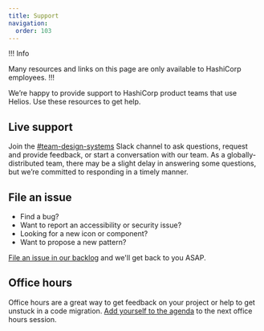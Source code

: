 ```yaml
---
title: Support
navigation:
  order: 103
---
```


!!! Info

Many resources and links on this page are only available to HashiCorp employees.
!!!

We’re happy to provide support to HashiCorp product teams that use Helios. Use these resources to get help.

## Live support

Join the [#team-design-systems](https://hashicorp.slack.com/archives/C7KTUHNUS) Slack channel to ask questions, request and provide feedback, or start a conversation with our team. As a globally-distributed team, there may be a slight delay in answering some questions, but we’re committed to responding in a timely manner.

## File an issue

 * Find a bug? 
 * Want to report an accessibility or security issue? 
 * Looking for a new icon or component?  
 * Want to propose a new pattern?

[File an issue in our backlog](https://go.hashi.co/hds-support) and we'll get back to you ASAP.

## Office hours

Office hours are a great way to get feedback on your project or help to get unstuck in a code migration. [Add yourself to the agenda](https://docs.google.com/document/d/1LdyQznltt4VCbGGGDuDkARRRKXI4laCHxHhY8dJy4wE/edit?usp=sharing) to the next office hours session.